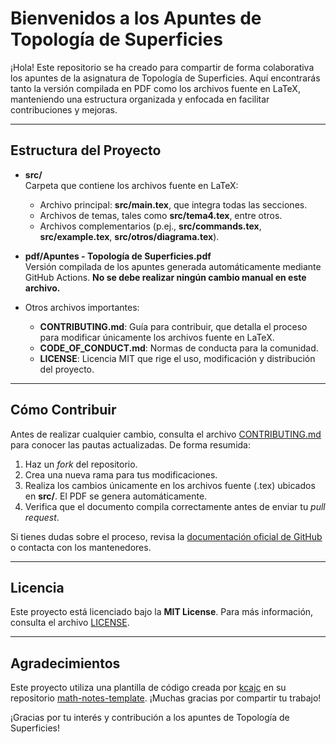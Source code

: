# Bienvenidos a los Apuntes de Topología de Superficies

¡Hola! Este repositorio se ha creado para compartir de forma colaborativa los apuntes de la asignatura de Topología de Superficies. Aquí encontrarás tanto la versión compilada en PDF como los archivos fuente en LaTeX, manteniendo una estructura organizada y enfocada en facilitar contribuciones y mejoras.

---

## Estructura del Proyecto

- **src/**  
  Carpeta que contiene los archivos fuente en LaTeX:
  - Archivo principal: **src/main.tex**, que integra todas las secciones.
  - Archivos de temas, tales como **src/tema4.tex**, entre otros.
  - Archivos complementarios (p.ej., **src/commands.tex**, **src/example.tex**, **src/otros/diagrama.tex**).

- **pdf/Apuntes - Topología de Superficies.pdf**  
  Versión compilada de los apuntes generada automáticamente mediante GitHub Actions. **No se debe realizar ningún cambio manual en este archivo.**

- Otros archivos importantes:
  - **CONTRIBUTING.md**: Guía para contribuir, que detalla el proceso para modificar únicamente los archivos fuente en LaTeX.
  - **CODE_OF_CONDUCT.md**: Normas de conducta para la comunidad.
  - **LICENSE**: Licencia MIT que rige el uso, modificación y distribución del proyecto.

---

## Cómo Contribuir

Antes de realizar cualquier cambio, consulta el archivo [CONTRIBUTING.md](CONTRIBUTING.md) para conocer las pautas actualizadas. De forma resumida:

1. Haz un _fork_ del repositorio.
2. Crea una nueva rama para tus modificaciones.
3. Realiza los cambios únicamente en los archivos fuente (.tex) ubicados en **src/**. El PDF se genera automáticamente.
4. Verifica que el documento compila correctamente antes de enviar tu _pull request_.

Si tienes dudas sobre el proceso, revisa la [documentación oficial de GitHub](https://docs.github.com/) o contacta con los mantenedores.

---

## Licencia

Este proyecto está licenciado bajo la **MIT License**. Para más información, consulta el archivo [LICENSE](LICENSE).

---
## Agradecimientos

Este proyecto utiliza una plantilla de código creada por [kcajc](https://github.com/kcajc) en su repositorio [math-notes-template](https://github.com/kcajc/math-notes-template). ¡Muchas gracias por compartir tu trabajo!

¡Gracias por tu interés y contribución a los apuntes de Topología de Superficies!
